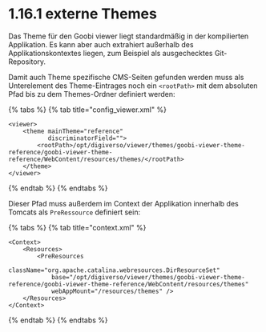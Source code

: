 # 1.16.1 externe Themes

Das Theme für den Goobi viewer liegt standardmäßig in der kompilierten Applikation. Es kann aber auch extrahiert außerhalb des Applikationskontextes liegen, zum Beispiel als ausgechecktes Git-Repository.

Damit auch Theme spezifische CMS-Seiten gefunden werden muss als Unterelement des Theme-Eintrages noch ein `<rootPath>` mit dem absoluten Pfad bis zu dem Themes-Ordner definiert werden:

{% tabs %}
{% tab title="config\_viewer.xml" %}
```markup
<viewer>
    <theme mainTheme="reference" 
           discriminatorField="">
        <rootPath>/opt/digiverso/viewer/themes/goobi-viewer-theme-reference/goobi-viewer-theme-reference/WebContent/resources/themes/</rootPath>
    </theme>
</viewer>
```
{% endtab %}
{% endtabs %}

Dieser Pfad muss außerdem im Context der Applikation innerhalb des Tomcats als `PreRessource` definiert sein:

{% tabs %}
{% tab title="context.xml" %}
```markup
<Context>
    <Resources>
        <PreResources 
            className="org.apache.catalina.webresources.DirResourceSet"
            base="/opt/digiverso/viewer/themes/goobi-viewer-theme-reference/goobi-viewer-theme-reference/WebContent/resources/themes"
            webAppMount="/resources/themes" />
    </Resources>
</Context>
```
{% endtab %}
{% endtabs %}

